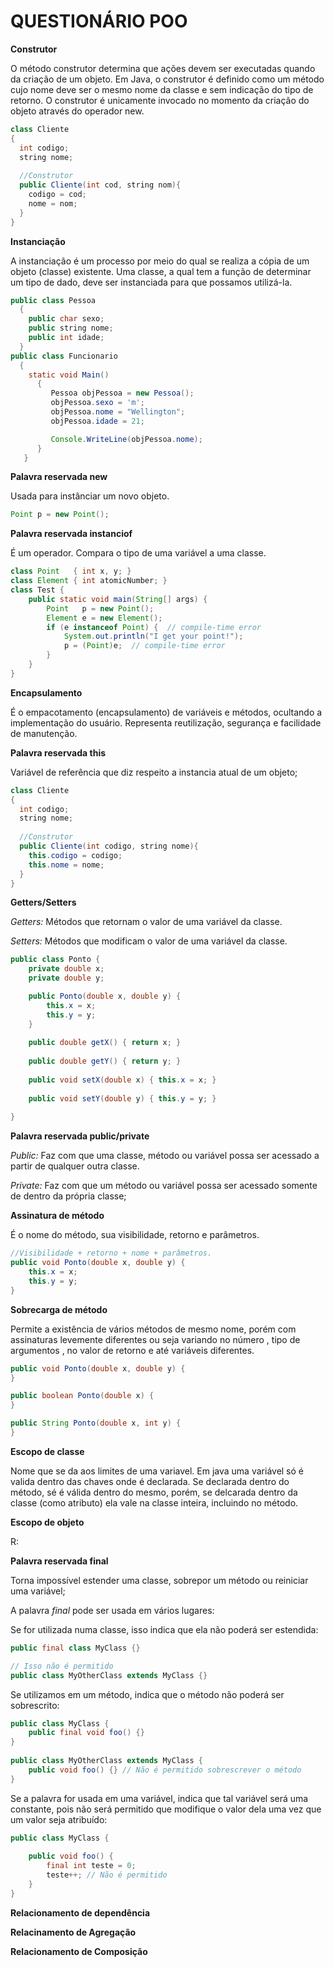 # QUESTIONÁRIO POO

**Construtor**

O método construtor determina que ações devem ser executadas quando da criação de um objeto. Em Java, o construtor é definido como um método cujo nome deve ser o mesmo nome da classe e sem indicação do tipo de retorno. O construtor é unicamente invocado no momento da criação do objeto através do operador new.

```java
class Cliente
{
  int codigo;
  string nome;
  
  //Construtor
  public Cliente(int cod, string nom){
    codigo = cod;
    nome = nom;
  }
}
```


**Instanciação**

A instanciação é um processo por meio do qual se realiza a cópia de um objeto (classe) existente. Uma classe, a qual tem a função de determinar um tipo de dado, deve ser instanciada para que possamos utilizá-la.


```java
public class Pessoa
  {
    public char sexo;
    public string nome;
    public int idade;
  }
public class Funcionario
  {
    static void Main()
      {
         Pessoa objPessoa = new Pessoa();
         objPessoa.sexo = 'm';
         objPessoa.nome = "Wellington";
         objPessoa.idade = 21;

         Console.WriteLine(objPessoa.nome);
      }          
   }
```


**Palavra reservada new**

Usada para instânciar um novo objeto. 

```java
Point p = new Point();
```


**Palavra reservada instanciof**

É um operador. Compara o tipo de uma variável a uma classe.

```java
class Point   { int x, y; }
class Element { int atomicNumber; }
class Test {
    public static void main(String[] args) {
        Point   p = new Point();
        Element e = new Element();
        if (e instanceof Point) {  // compile-time error
            System.out.println("I get your point!");
            p = (Point)e;  // compile-time error
        }
    }
}
```


**Encapsulamento**

É o empacotamento (encapsulamento) de variáveis e métodos, ocultando a implementação do usuário. Representa reutilização, segurança e facilidade de manutenção.


**Palavra reservada this**

Variável de referência que diz respeito a instancia atual de um objeto;

```java
class Cliente
{
  int codigo;
  string nome;
  
  //Construtor
  public Cliente(int codigo, string nome){
    this.codigo = codigo;
    this.nome = nome;
  }
}
```


**Getters/Setters**

_Getters:_ Métodos que retornam o valor de uma variável da classe. 

_Setters:_ Métodos que modificam o valor de uma variável da classe. 

```java
public class Ponto {
    private double x;
    private double y;

    public Ponto(double x, double y) {
        this.x = x;
        this.y = y;
    }
 
    public double getX() { return x; }
 
    public double getY() { return y; }
 
    public void setX(double x) { this.x = x; }
 
    public void setY(double y) { this.y = y; }
 
}
```


**Palavra reservada public/private**

_Public:_ Faz com que uma classe, método ou variável possa ser acessado a partir de qualquer outra classe.

_Private:_ Faz com que um método ou variável possa ser acessado somente de dentro da própria classe;


**Assinatura de método**

É o nome do método, sua visibilidade, retorno e parâmetros. 

```java
//Visibilidade + retorno + nome + parâmetros.
public void Ponto(double x, double y) {
    this.x = x;
    this.y = y;
}
```

**Sobrecarga de método**

Permite a existência de vários métodos de mesmo nome, porém com assinaturas levemente diferentes ou seja variando no número , tipo de argumentos , no valor de retorno e até variáveis diferentes.

```java
public void Ponto(double x, double y) {
}

public boolean Ponto(double x) {
}

public String Ponto(double x, int y) {
}
```


**Escopo de classe**

Nome que se da aos limites de uma variavel. Em java uma variável só é valida dentro das chaves onde é declarada. Se declarada dentro do método, sé é válida dentro do mesmo, porém, se delcarada dentro da classe (como atributo) ela vale na classe inteira, incluindo no método.

**Escopo de objeto**

R:

**Palavra reservada final**

Torna impossível estender uma classe, sobrepor um método ou reiniciar uma variável;

A palavra _final_ pode ser usada em vários lugares:

Se for utilizada numa classe, isso indica que ela não poderá ser estendida:

```java
public final class MyClass {}

// Isso não é permitido
public class MyOtherClass extends MyClass {}
```

Se utilizamos em um método, indica que o método não poderá ser sobrescrito:

```java
public class MyClass {
    public final void foo() {}
}
 
public class MyOtherClass extends MyClass {
    public void foo() {} // Não é permitido sobrescrever o método
}
```

Se a palavra for usada em uma variável, indica que tal variável será uma constante, pois não será permitido que modifique o valor dela uma vez que um valor seja atribuído:

```java
public class MyClass {
 
    public void foo() {
        final int teste = 0;
        teste++; // Não é permitido
    }
}
```


**Relacionamento de dependência**


**Relacinamento de Agregação**


**Relacionamento de Composição**

